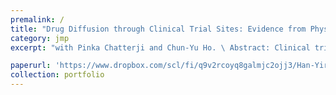 ```yaml
---
premalink: /
title: "Drug Diffusion through Clinical Trial Sites: Evidence from Physician Prescribing of New Cancer Drugs"
category: jmp
excerpt: "with Pinka Chatterji and Chun-Yu Ho. \ Abstract: Clinical trials benefit patients directly by providing novel treatments, but indirect benefits of clinical trials are less explored. This study analyzes the localized impacts of exposure to clinical trials of new drugs on physician prescribing behavior. Utilizing the prescribing patterns of more than 10,000 physicians across 29 new cancer drugs approved between 2014 and 2019, we find that physicians exposing to clinical trials of new cancer drugs increases the likelihood of prescribing these drugs by 0.18 percentage points, representing a 14% increase relative to the average prescribing rate. Notably, the effects are more pronounced for physicians graduating from higher-ranked medical schools, having more experience and practicing in metropolitans. Further, our results suggest that the exposure to clinical trials reduces the physicians’ information acquisition cost of new cancer drugs. Specifically, the cost can be reduced by proximities to trial sites and to the first author of pivotal trial and by affiliation with trial sites."

paperurl: 'https://www.dropbox.com/scl/fi/q9v2rcoyq8galmjc2ojj3/Han-Yiran.Job-Market-Paper.pdf?rlkey=h5inuo7u9kdgas72hlq4gqa7g&st=67qffya5&dl=0'
collection: portfolio
---
```


 
